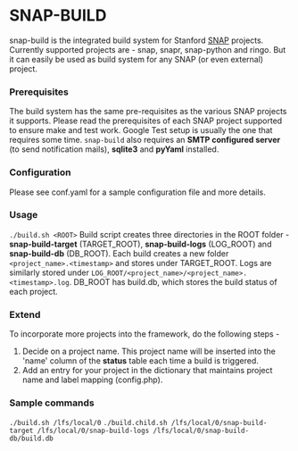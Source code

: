 SNAP-BUILD
==========

snap-build is the integrated build system for Stanford [SNAP](http://snap.stanford.edu) projects. Currently supported projects are - snap, snapr, snap-python and ringo. But it can easily be used as build system for any SNAP (or even external) project. 

### Prerequisites
The build system has the same pre-requisites as the various SNAP projects it supports. Please read the prerequisites of each SNAP project supported to ensure make and test work. Google Test setup is usually the one that requires some time. `snap-build` also requires an **SMTP configured server** (to send notification mails), **sqlite3** and **pyYaml** installed.

### Configuration
Please see conf.yaml for a sample configuration file and more details.

### Usage
`./build.sh <ROOT>`
Build script creates three directories in the ROOT folder - **snap-build-target** (TARGET_ROOT), **snap-build-logs** (LOG_ROOT) and **snap-build-db** (DB_ROOT). Each build creates a new folder `<project_name>.<timestamp>` and stores under TARGET_ROOT. Logs are similarly stored under `LOG_ROOT/<project_name>/<project_name>.<timestamp>.log`. DB_ROOT has build.db, which stores the build status of each project.

### Extend
To incorporate more projects into the framework, do the following steps - 

1. Decide on a project name. This project name will be inserted into the 'name' column of the **status** table each time a build is triggered.
2. Add an entry for your project in the dictionary that maintains project name and label mapping (config.php).

### Sample commands
`./build.sh /lfs/local/0`
`./build.child.sh /lfs/local/0/snap-build-target /lfs/local/0/snap-build-logs /lfs/local/0/snap-build-db/build.db`

